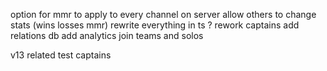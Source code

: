 option for mmr to apply to every channel on server 
allow others to change stats (wins losses mmr) 
rewrite everything in ts ? 
rework captains 
add relations db
add analytics
join teams and solos

v13 related
test captains